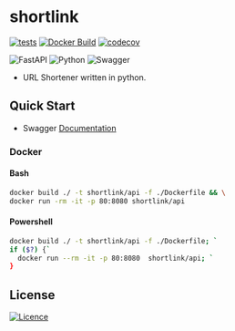 # shortlink

[![tests](https://github.com/mtkhawaja/shortlink/actions/workflows/main.yml/badge.svg)](https://github.com/mtkhawaja/shortlink/actions/workflows/main.yml)
[![Docker Build](https://github.com/mtkhawaja/shortlink/actions/workflows/docker-image.yml/badge.svg)](https://github.com/mtkhawaja/shortlink/actions/workflows/docker-image.yml)
[![codecov](https://codecov.io/gh/mtkhawaja/shortlink/branch/main/graph/badge.svg?token=I6B4QDNOYI)](https://codecov.io/gh/mtkhawaja/shortlink)

![FastAPI](https://img.shields.io/badge/FastAPI-005571?style=for-the-badge&logo=fastapi)
![Python](https://img.shields.io/badge/python-3670A0?style=for-the-badge&logo=python&logoColor=ffdd54)
![Swagger](https://img.shields.io/badge/-Swagger-%23Clojure?style=for-the-badge&logo=swagger&logoColor=white)

- URL Shortener written in python.

## Quick Start

- Swagger [Documentation](https://shortlink-api.herokuapp.com/docs)

### Docker

#### Bash

```bash
docker build ./ -t shortlink/api -f ./Dockerfile && \
docker run -rm -it -p 80:8080 shortlink/api 
```

#### Powershell

```bash
docker build ./ -t shortlink/api -f ./Dockerfile; `
if ($?) {`
  docker run --rm -it -p 80:8080  shortlink/api; `
}
```

## License

[![Licence](https://img.shields.io/github/license/Ileriayo/markdown-badges?style=for-the-badge)](./LICENSE)
